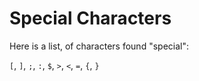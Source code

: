 # Special Characters

Here is a list, of characters found "special":

`[`,
`]`, 
`;`, 
`:`, 
`$`, 
`>`, 
`<`, 
`=`, 
`{`, 
`}`
